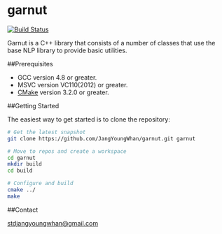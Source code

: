 # garnut
[![Build Status](https://travis-ci.org/JangYoungWhan/garnut.svg?branch=master)](https://travis-ci.org/JangYoungWhan/garnut)

Garnut is a C++ library that consists of a number of classes that use the base NLP library to provide basic utilities.

##Prerequisites

- GCC version 4.8 or greater.
- MSVC version VC110(2012) or greater.
- [CMake](http://www.cmake.org/) version 3.2.0 or greater.

##Getting Started

The easiest way to get started is to clone the repository:

```bash
# Get the latest snapshot
git clone https://github.com/JangYoungWhan/garnut.git garnut

# Move to repos and create a workspace
cd garnut
mkdir build
cd build

# Configure and build
cmake ../
make

```

##Contact

[stdjangyoungwhan@gmail.com](https://github.com/JangYoungWhan)